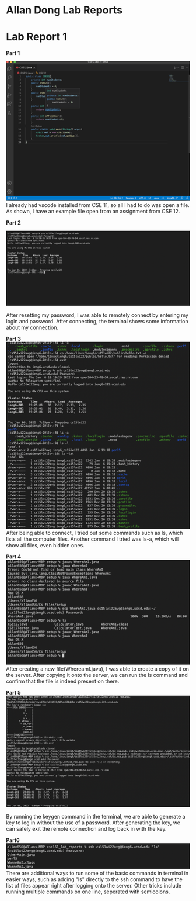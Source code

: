 # Allan Dong Lab Reports

# Lab Report 1
**Part 1**


![Image](images/p1.png)
I already had vscode installed from CSE 11, so all I had to do was open a file. As shown, I have an example file open from an assignment from CSE 12. 

**Part 2**

![Image](images/p2.png)

After resetting my password, I was able to remotely connect by entering my login and password. After connecting, the terminal shows some information about my connection. 


**Part 3**
![Image](images/p3.png)
After being able to connect, I tried out some commands such as ls, which lists all the computer files. Another command I tried was ls-a, which will show all files, even hidden ones. 

**Part 4**
![Image](images/p4.png)
After creating a new file(WhereamI.java), I was able to create a copy of it on the server. After copying it onto the server, we can run the ls command and confirm that the file is indeed present on there. 

**Part 5**
![Image](images/p5.png)

By running the keygen command in the terminal, we are able to generate a key to log in without the use of a password. After generating the key, we can safely exit the remote connection and log back in with the key. 

**Part6**
![Image](images/p6.png)
There are additional ways to run some of the basic commands in terminal in easier ways, such as adding "ls" directly to the ssh command to have the list of files appear right after logging onto the server. Other tricks include running multiple commands on one line, seperated with semicolons. 
